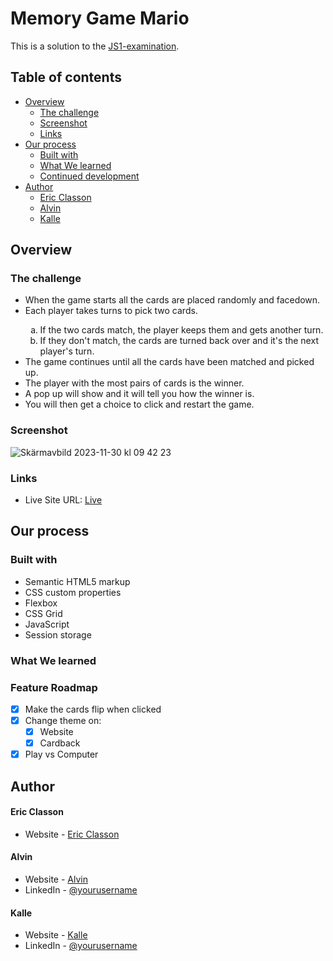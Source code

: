 # Memory Game Mario

This is a solution to the [JS1-examination](https://github.com/fe22-kyh/js1-examiniation).

## Table of contents

-   [Overview](#overview)
    -   [The challenge](#the-challenge)
    -   [Screenshot](#screenshot)
    -   [Links](#links)
-   [Our process](#our-process)
    -   [Built with](#built-with)
    -   [What We learned](#what-we-learned)
    -   [Continued development](#continued-development)
-   [Author](#author)
    -   [Eric Classon](#eric-classon)
    -   [Alvin ](#alvin-Samuelsson)
    -   [Kalle ](#kalle-Pettersson)

## Overview

### The challenge

<ul>
    <li>When the game starts all the cards are placed randomly and facedown.</li>
    <li>Each player takes turns to pick two cards.</li>
    <ol type="a">
        <li>If the two cards match, the player keeps them and gets another turn.</li>
        <li>If they don't match, the cards are turned back over and it's the next player's turn.</li>
    </ol>
    <li>The game continues until all the cards have been matched and picked up.</li>
    <li>The player with the most pairs of cards is the winner.</li>
    <li>A pop up will show and it will tell you how the winner is.</li>
    <li>You will then get a choice to click and restart the game.</li>
</ul>

### Screenshot

![Skärmavbild 2023-11-30 kl  09 42 23](https://github.com/EricClasson/Memory-Game/assets/142800136/93acd5b0-4f3d-430c-8ec2-190c228c44b8)

### Links

-   Live Site URL: [Live](https://ehnwall.github.io/Memory-Game/)

## Our process

### Built with

-   Semantic HTML5 markup
-   CSS custom properties
-   Flexbox
-   CSS Grid
-   JavaScript
-   Session storage

### What We learned

### Feature Roadmap

-   [x] Make the cards flip when clicked
-   [x] Change theme on:
    -   [x] Website
    -   [x] Cardback
-   [x] Play vs Computer

## Author

#### Eric Classon

-   Website - [Eric Classon](https://github.com/EricClasson)

#### Alvin

-   Website - [Alvin ](https://github.com/AwE9800)
-   LinkedIn - [@yourusername](https://www.linkedin.com/in/alvin-samuelsson-2a682629b/)

#### Kalle

-   Website - [Kalle](https://github.com/MrKalleP)
-   LinkedIn - [@yourusername](www.linkedin.com/in/kalle-pettersson-b74724294)

